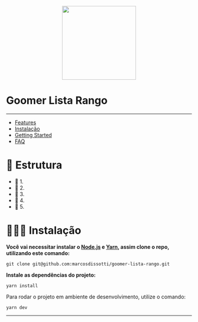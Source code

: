 <p align="center">
   <img src="https://avatars3.githubusercontent.com/u/44270804?s=200&v=4" width="200"/>
</p>

# Goomer Lista Rango

---

- [Features](#rocket-features)
- [Instalação](#construction_worker-installation)
- [Getting Started](#runner-getting-started)
- [FAQ](#postbox-faq)

# 🍝 Estrutura

- 🍉 1.
- 🍕 2.
- 🧂 3.
- 🍩 4.
- 🍔 5.

# 👨🏽‍🍳 Instalação

**Você vai necessitar instalar o [Node.js](https://nodejs.org/en/download/) e [Yarn](https://yarnpkg.com/), assim clone o repo, utilizando este comando:**

`git clone git@github.com:marcosdissotti/goomer-lista-rango.git`

**Instale as dependências do projeto:**

`yarn install`

Para rodar o projeto em ambiente de desenvolvimento, utilize o comando:

`yarn dev`

---
